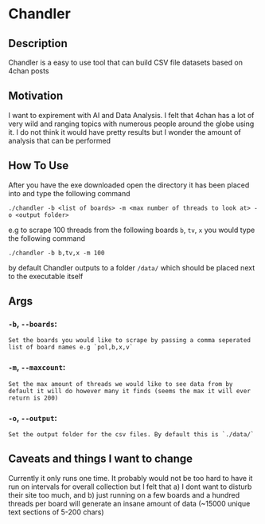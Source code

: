 # Chandler

## Description
Chandler is a easy to use tool that can build CSV file datasets based on 4chan posts

## Motivation
I want to expirement with AI and Data Analysis. I felt that 4chan has a lot of very wild and ranging topics with numerous people around the globe using it. I do not think it would have pretty results but I wonder the amount of analysis that can be performed 

## How To Use
After you have the exe downloaded open the directory it has been placed into and type the following command

`./chandler -b <list of boards> -m <max number of threads to look at> -o <output folder>`

e.g to scrape 100 threads from the following boards `b`, `tv`, `x` you would type the following command

`./chandler -b b,tv,x -m 100`

by default Chandler outputs to a folder `/data/` which should be placed next to the executable itself 


## Args

### `-b`, `--boards`:
    Set the boards you would like to scrape by passing a comma seperated list of board names e.g `pol,b,x,v`

### `-m`, `--maxcount`:
    Set the max amount of threads we would like to see data from by default it will do however many it finds (seems the max it will ever return is 200)

### `-o`, `--output`:
    Set the output folder for the csv files. By default this is `./data/`

## Caveats and things I want to change

Currently it only runs one time. It probably would not be too hard to have it run on intervals for overall collection but I felt that a) I dont want to disturb their site too much, and b) just running on a few boards and a hundred threads per board will generate an insane amount of data (~15000 unique text sections of 5-200 chars)

